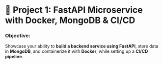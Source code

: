 # 📝 Project 1: FastAPI Microservice with Docker, MongoDB & CI/CD
### **Objective:**

Showcase your ability to **build a backend service using FastAPI**, store data in **MongoDB**, and containerize it with **Docker**, while setting up a **CI/CD pipeline**.
